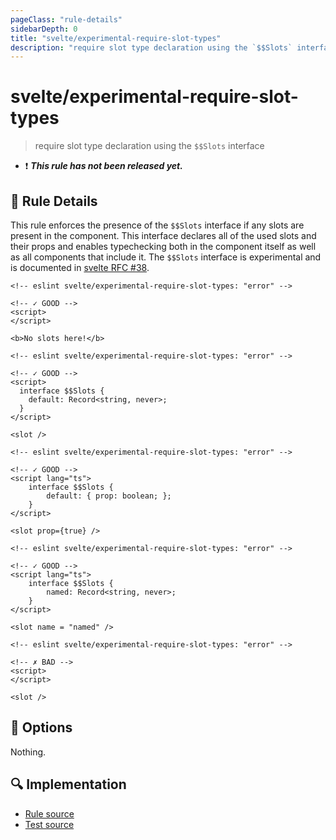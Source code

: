 ```yaml
---
pageClass: "rule-details"
sidebarDepth: 0
title: "svelte/experimental-require-slot-types"
description: "require slot type declaration using the `$$Slots` interface"
---
```


# svelte/experimental-require-slot-types

> require slot type declaration using the `$$Slots` interface

- :exclamation: <badge text="This rule has not been released yet." vertical="middle" type="error"> **_This rule has not been released yet._** </badge>

## :book: Rule Details

This rule enforces the presence of the `$$Slots` interface if any slots are present in the component. This interface declares all of the used slots and their props and enables typechecking both in the component itself as well as all components that include it.
The  `$$Slots` interface is experimental and is documented in [svelte RFC #38](https://github.com/dummdidumm/rfcs/blob/ts-typedefs-within-svelte-components/text/ts-typing-props-slots-events.md#typing-slots).

<ESLintCodeBlock>

<!--eslint-skip-->

```svelte
<!-- eslint svelte/experimental-require-slot-types: "error" -->

<!-- ✓ GOOD -->
<script>
</script>

<b>No slots here!</b>
```

</ESLintCodeBlock>

<ESLintCodeBlock>

<!--eslint-skip-->

```svelte
<!-- eslint svelte/experimental-require-slot-types: "error" -->

<!-- ✓ GOOD -->
<script>
  interface $$Slots {
    default: Record<string, never>;
  }
</script>

<slot />
```

</ESLintCodeBlock>

<ESLintCodeBlock>

<!--eslint-skip-->

```svelte
<!-- eslint svelte/experimental-require-slot-types: "error" -->

<!-- ✓ GOOD -->
<script lang="ts">
    interface $$Slots {
        default: { prop: boolean; };
    }
</script>

<slot prop={true} />
```

</ESLintCodeBlock>

<ESLintCodeBlock>

<!--eslint-skip-->

```svelte
<!-- eslint svelte/experimental-require-slot-types: "error" -->

<!-- ✓ GOOD -->
<script lang="ts">
    interface $$Slots {
        named: Record<string, never>;
    }
</script>

<slot name = "named" />
```

</ESLintCodeBlock>

<ESLintCodeBlock>

<!--eslint-skip-->

```svelte
<!-- eslint svelte/experimental-require-slot-types: "error" -->

<!-- ✗ BAD -->
<script>
</script>

<slot />
```

</ESLintCodeBlock>

## :wrench: Options

Nothing.

## :mag: Implementation

- [Rule source](https://github.com/ota-meshi/eslint-plugin-svelte/blob/main/src/rules/experimental-require-slot-types.ts)
- [Test source](https://github.com/ota-meshi/eslint-plugin-svelte/blob/main/tests/src/rules/experimental-require-slot-types.ts)
